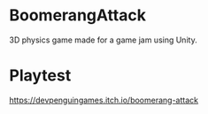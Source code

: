 # BoomerangAttack
 3D physics game made for a game jam using Unity.
 
 # Playtest
 https://devpenguingames.itch.io/boomerang-attack
